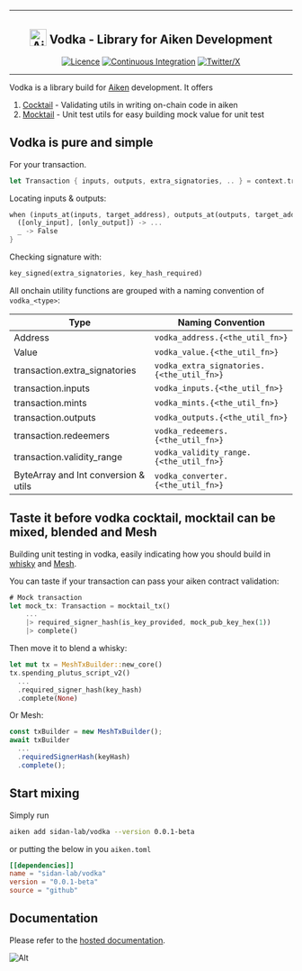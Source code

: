 <div align="center">
  <hr />
    <h2 align="center" style="border-bottom: none"><img style="position: relative; top: 0.25rem;" src="https://raw.githubusercontent.com/sidan-lab/brand_assets/main/sidan__square.png" alt="Aiken" height="30" /> Vodka - Library for Aiken Development</h2>

[![Licence](https://img.shields.io/github/license/sidan-lab/vodka)](https://github.com/sidan-lab/vodka/blob/main/LICENSE)
[![Continuous Integration](https://github.com/sidan-lab/vodka/actions/workflows/build_docs.yml/badge.svg?branch=main)](https://github.com/sidan-lab/vodka/actions/workflows/build_docs.yml)
[![Twitter/X](https://img.shields.io/badge/Follow%20us-@sidan__lab-blue?logo=x)](https://x.com/sidan_lab)

  <hr/>
</div>

Vodka is a library build for [Aiken](https://aiken-lang.org/) development. It offers

1. [Cocktail](https://sidan-lab.github.io/vodka/cocktail.html) - Validating utils in writing on-chain code in aiken
2. [Mocktail](https://sidan-lab.github.io/vodka/mocktail.html) - Unit test utils for easy building mock value for unit test

## Vodka is pure and simple

For your transaction.

```rs
let Transaction { inputs, outputs, extra_signatories, .. } = context.transaction
```

Locating inputs & outputs:

```rs
when (inputs_at(inputs, target_address), outputs_at(outputs, target_address)) is {
  ([only_input], [only_output]) -> ...
  _ -> False
}
```

Checking signature with:

```rs
key_signed(extra_signatories, key_hash_required)
```

All onchain utility functions are grouped with a naming convention of `vodka_<type>`:

| Type                                 | Naming Convention                         |
| ------------------------------------ | ----------------------------------------- |
| Address                              | `vodka_address.{<the_util_fn>}`           |
| Value                                | `vodka_value.{<the_util_fn>}`             |
| transaction.extra_signatories        | `vodka_extra_signatories.{<the_util_fn>}` |
| transaction.inputs                   | `vodka_inputs.{<the_util_fn>}`            |
| transaction.mints                    | `vodka_mints.{<the_util_fn>}`             |
| transaction.outputs                  | `vodka_outputs.{<the_util_fn>}`           |
| transaction.redeemers                | `vodka_redeemers.{<the_util_fn>}`         |
| transaction.validity_range           | `vodka_validity_range.{<the_util_fn>}`    |
| ByteArray and Int conversion & utils | `vodka_converter.{<the_util_fn>}`         |

## Taste it before vodka cocktail, mocktail can be mixed, blended and Mesh

Building unit testing in vodka, easily indicating how you should build in [whisky](https://whisky.sidan.io/) and [Mesh](https://meshjs.dev/).

You can taste if your transaction can pass your aiken contract validation:

```rs
# Mock transaction
let mock_tx: Transaction = mocktail_tx()
    ...
    |> required_signer_hash(is_key_provided, mock_pub_key_hex(1))
    |> complete()
```

Then move it to blend a whisky:

```rs
let mut tx = MeshTxBuilder::new_core()
tx.spending_plutus_script_v2()
  ...
  .required_signer_hash(key_hash)
  .complete(None)

```

Or Mesh:

```ts
const txBuilder = new MeshTxBuilder();
await txBuilder
  ...
  .requiredSignerHash(keyHash)
  .complete();
```

## Start mixing

Simply run

```sh
aiken add sidan-lab/vodka --version 0.0.1-beta
```

or putting the below in you `aiken.toml`

```toml
[[dependencies]]
name = "sidan-lab/vodka"
version = "0.0.1-beta"
source = "github"
```

## Documentation

Please refer to the [hosted documentation](https://sidan-lab.github.io/vodka/).

![Alt](https://repobeats.axiom.co/api/embed/54410212b620c3299be792bde8965a3371348895.svg "Repobeats analytics image")
